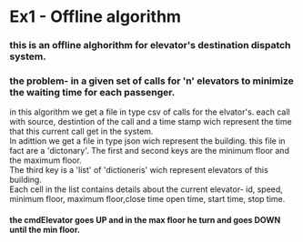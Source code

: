 # Ex1 - Offline algorithm

### this is an offline alghorithm for elevator's destination dispatch system.  
### the problem- in a given set of calls for 'n' elevators to minimize the waiting time for each passenger.

in this algorithm we get a file in type csv of calls for the elvator's. each call with source, destintion of the call and a time stamp wich represent the time that this current call get in the system.  
In adittion we get a file in type json wich represent the building. this file in fact are a 'dictonary'. The first and second keys are the minimum floor and the maximum floor.  
The third key is a 'list' of 'dictioneris' wich represent elevators of this building.  
Each cell in the list contains details about the current elevator- id, speed, minimum floor, maximum floor,close time open time, start time, stop time.  

#### the cmdElevator goes UP and in the max floor he turn and goes DOWN until the min floor.  




  


